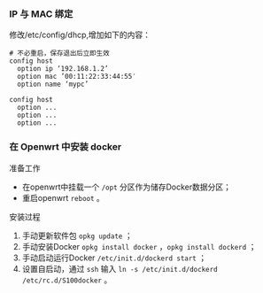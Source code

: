 ### IP 与 MAC 绑定
修改/etc/config/dhcp,增加如下的内容： 
```
# 不必重启，保存退出后立即生效
config host
  option ip ‘192.168.1.2’
  option mac ’00:11:22:33:44:55′
  option name ‘mypc’

config host
  option ...
  option ...
  option ...
```

### 在 Openwrt 中安装 docker

准备工作

- 在openwrt中挂载一个 `/opt` 分区作为储存Docker数据分区；
- 重启openwrt `reboot` 。 

安装过程

1. 手动更新软件包 `opkg update` ；
2. 手动安装Docker `opkg install docker` ，`opkg install dockerd` ；
3. 手动启动运行Docker `/etc/init.d/dockerd start` ；
4. 设置自启动，通过 `ssh` 输入  `ln -s /etc/init.d/dockerd /etc/rc.d/S100docker` 。 

